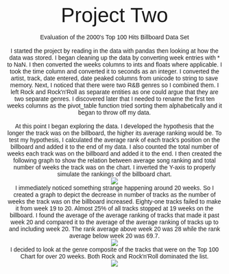<center>
<br>
<font face="arial">
<font size="32">Project Two</font>
<br><br>
Evaluation of the 2000's Top 100 Hits Billboard Data Set

<br>
<br>
I started the project by reading in the data with pandas then looking at how the data was stored.  I began cleaning up the data by converting week entries with * to NaN.  I then converted the weeks columns to ints and floats where applicable.  I took the time column and converted it to seconds as an integer.  I converted the artist, track, date entered, date peaked columns from unicode to string to save memory.  Next, I noticed that there were two R&B genres so I combined them.  I left Rock and Rock'n'Roll as separate entities as one could argue that they are two separate genres.  I discovered later that I needed to rename the first ten weeks columns as the pivot_table function tried sorting them alphabetically and it began to throw off my data.
<br><br>
At this point I began exploring the data.  I developed the hypothesis that the longer the track was on the billboard, the higher its average ranking would be.  To test my hypothesis, I calculated the average rank of each track's position on the billboard and added it to the end of my data.  I also counted the total number of weeks each track was on the billboard and added it to the end.  I then created the following graph to show the relation between average song ranking and total number of weeks the track was on the chart.  I inverted the Y-axis to properly simulate the rankings of the billboard chart.
<br>
<img src="https://jasanford24.github.io/images/billboard_scatter.png">
<br>
I immediately noticed something strange happening around 20 weeks.  So I created a graph to depict the decrease in number of tracks as the number of weeks the track was on the billboard increased.  Eighty-one tracks failed to make it from week 19 to 20.  Almost 25% of all tracks stopped at 19 weeks on the billboard.  I found the average of the average ranking of tracks that made it past week 20 and compared it to the average of the average ranking of tracks up to and including week 20.  The rank average above week 20 was 28 while the rank average below week 20 was 69.7.  
<br>
<img src="https://jasanford24.github.io/images/falloff_line.png">
<br>
I decided to look at the genre composite of the tracks that were on the Top 100 Chart for over 20 weeks.  Both Rock and Rock'n'Roll dominated the list.
<br>
<img src="https://jasanford24.github.io/images/genres_bar.png">
</center>

